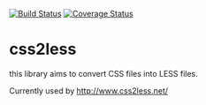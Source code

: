 [![Build Status](https://api.travis-ci.org/ortic/css2less.svg?branch=master)](https://travis-ci.org/ortic/css2less)
[![Coverage Status](https://img.shields.io/coveralls/ortic/css2less.svg)](https://coveralls.io/r/ortic/css2less)

css2less
========

this library aims to convert CSS files into LESS files.

Currently used by http://www.css2less.net/
